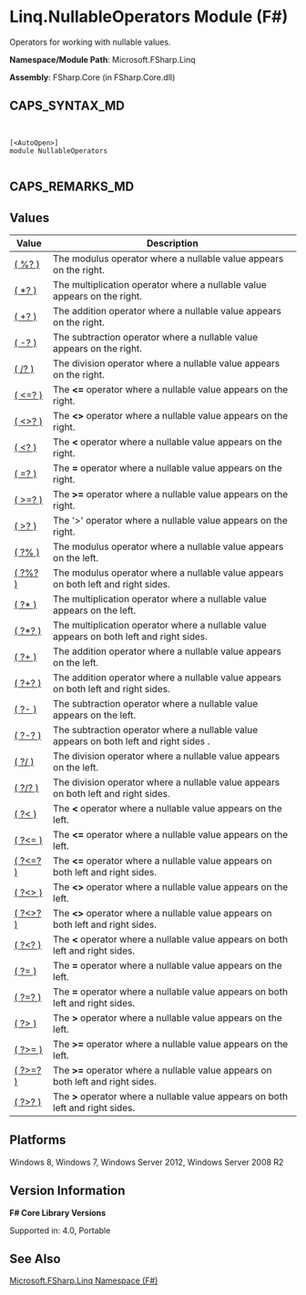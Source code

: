 # Linq.NullableOperators Module (F#)

Operators for working with nullable values.

**Namespace/Module Path**: Microsoft.FSharp.Linq

**Assembly**: FSharp.Core (in FSharp.Core.dll)


## CAPS_SYNTAX_MD



```


[<AutoOpen>]
module NullableOperators


```



## CAPS_REMARKS_MD

## Values


|Value|Description|
|-----|-----------|
|[( %? )](http://msdn.microsoft.com/en-us/library/a4c178e5-eec4-42e8-847f-90b24fc609fe)|The modulus operator where a nullable value appears on the right.|
|[( &#42;? )](http://msdn.microsoft.com/en-us/library/04c47870-de7b-480d-98a0-f47593b4ffac)|The multiplication operator where a nullable value appears on the right.|
|[( +? )](http://msdn.microsoft.com/en-us/library/74772ea8-f010-493e-bdb5-ba347f2fd4f1)|The addition operator where a nullable value appears on the right.|
|[( -? )](http://msdn.microsoft.com/en-us/library/4a345c07-314a-48f1-b557-ce072583589c)|The subtraction operator where a nullable value appears on the right.|
|[( /? )](http://msdn.microsoft.com/en-us/library/1de07646-3778-476d-8c61-5d37495d463c)|The division operator where a nullable value appears on the right.|
|[( &lt;=? )](http://msdn.microsoft.com/en-us/library/02454a0f-30ca-4e77-ad84-ee7837461804)|The **&lt;=** operator where a nullable value appears on the right.|
|[( &lt;&gt;? )](http://msdn.microsoft.com/en-us/library/3179aace-70c4-4911-9258-619592214976)|The **&lt;&gt;** operator where a nullable value appears on the right.|
|[( &lt;? )](http://msdn.microsoft.com/en-us/library/be9ea40f-a67f-4e98-8067-a14046752e8b)|The **&lt;** operator where a nullable value appears on the right.|
|[( =? )](http://msdn.microsoft.com/en-us/library/d2102894-6a51-475d-890a-735568c31f87)|The **=** operator where a nullable value appears on the right.|
|[( &gt;=? )](http://msdn.microsoft.com/en-us/library/0a255d8e-8cae-4160-ae61-243a5d96583f)|The **&gt;=** operator where a nullable value appears on the right.|
|[( &gt;? )](http://msdn.microsoft.com/en-us/library/0ad1284b-de48-4a04-83d8-b6f13c9c8936)|The '&gt;' operator where a nullable value appears on the right.|
|[( ?% )](http://msdn.microsoft.com/en-us/library/44297bba-1bd9-4ed2-a848-f1e1e598db87)|The modulus operator where a nullable value appears on the left.|
|[( ?%? )](http://msdn.microsoft.com/en-us/library/dd555f20-1be3-4b8d-81f1-bf1921e62fda)|The modulus operator where a nullable value appears on both left and right sides.|
|[( ?&#42; )](http://msdn.microsoft.com/en-us/library/519da708-5ad6-4075-9d74-d00441cd6078)|The multiplication operator where a nullable value appears on the left.|
|[( ?&#42;? )](http://msdn.microsoft.com/en-us/library/e57057ba-9c3a-40ec-8401-150c2b25f75b)|The multiplication operator where a nullable value appears on both left and right sides.|
|[( ?+ )](http://msdn.microsoft.com/en-us/library/2e8ddd05-b3f3-41b3-9d73-938d9e540f3f)|The addition operator where a nullable value appears on the left.|
|[( ?+? )](http://msdn.microsoft.com/en-us/library/57f28137-0f42-43d2-92af-cad8c6c9d05f)|The addition operator where a nullable value appears on both left and right sides.|
|[( ?- )](http://msdn.microsoft.com/en-us/library/f237a7a6-89f2-48b2-a2fe-f0b98a2bedc2)|The subtraction operator where a nullable value appears on the left.|
|[( ?-? )](http://msdn.microsoft.com/en-us/library/e0024142-1d2a-4607-a39c-1eb1e86fa25a)|The subtraction operator where a nullable value appears on both left and right sides .|
|[( ?/ )](http://msdn.microsoft.com/en-us/library/add02a42-f556-40a7-a168-fbf2053322e3)|The division operator where a nullable value appears on the left.|
|[( ?/? )](http://msdn.microsoft.com/en-us/library/b17be0ac-bf98-4590-861d-a4dd6c6fa535)|The division operator where a nullable value appears on both left and right sides.|
|[( ?&lt; )](http://msdn.microsoft.com/en-us/library/b71897f0-6e29-4c58-b0a7-a5bfa6f88917)|The **&lt;** operator where a nullable value appears on the left.|
|[( ?&lt;= )](http://msdn.microsoft.com/en-us/library/56fddf0a-e4ca-4891-a3be-fad1876be3b6)|The **&lt;=** operator where a nullable value appears on the left.|
|[( ?&lt;=? )](http://msdn.microsoft.com/en-us/library/5c37c28c-0b57-4da5-be11-5a123f7e8ee4)|The **&lt;=** operator where a nullable value appears on both left and right sides.|
|[( ?&lt;&gt; )](http://msdn.microsoft.com/en-us/library/3643a5a8-2ea5-4ad6-82c4-83927c3884a0)|The **&lt;&gt;** operator where a nullable value appears on the left.|
|[( ?&lt;&gt;? )](http://msdn.microsoft.com/en-us/library/5da813d8-ee75-45b8-9ef4-146dcb6d394d)|The **&lt;&gt;** operator where a nullable value appears on both left and right sides.|
|[( ?&lt;? )](http://msdn.microsoft.com/en-us/library/6f1962c8-5605-468c-94ae-f379ae98e17d)|The **&lt;** operator where a nullable value appears on both left and right sides.|
|[( ?= )](http://msdn.microsoft.com/en-us/library/5cdc8ff6-244b-49cf-9376-69ecf249fd7c)|The **=** operator where a nullable value appears on the left.|
|[( ?=? )](http://msdn.microsoft.com/en-us/library/5f793f29-1084-4570-b1c1-17c1b7ef764b)|The **=** operator where a nullable value appears on both left and right sides.|
|[( ?&gt; )](http://msdn.microsoft.com/en-us/library/62dc0021-1312-4ac3-be87-798b60b81bb6)|The **&gt;** operator where a nullable value appears on the left.|
|[( ?&gt;= )](http://msdn.microsoft.com/en-us/library/94d29e32-a204-4f60-a527-6b0af86268f3)|The **&gt;=** operator where a nullable value appears on the left.|
|[( ?&gt;=? )](http://msdn.microsoft.com/en-us/library/3051a50f-d276-4c84-9d73-bf2efeddef94)|The **&gt;=** operator where a nullable value appears on both left and right sides.|
|[( ?&gt;? )](http://msdn.microsoft.com/en-us/library/dc18b6fa-30c4-47b0-9057-794439378a05)|The **&gt;** operator where a nullable value appears on both left and right sides.|

## Platforms
Windows 8, Windows 7, Windows Server 2012, Windows Server 2008 R2


## Version Information
**F# Core Library Versions**

Supported in: 4.0, Portable




## See Also
[Microsoft.FSharp.Linq Namespace &#40;F&#35;&#41;](Microsoft.FSharp.Linq+Namespace+%28F%23%29.md)

